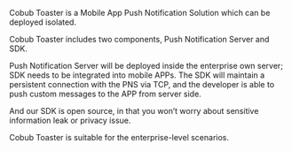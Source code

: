Cobub Toaster is a Mobile App Push Notification Solution which can be deployed isolated.

Cobub Toaster includes two components, Push Notification Server and SDK.

Push Notification Server will be deployed inside the enterprise own server; SDK needs to be integrated into mobile APPs. The SDK will maintain a persistent connection with the PNS via TCP, and the developer is able to push custom messages to the APP from server side.

And our SDK is open source, in that you won’t worry about sensitive information leak or privacy issue.

Cobub Toaster is suitable for the enterprise-level scenarios.

